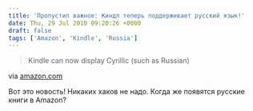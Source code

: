 ```yaml
---
title: 'Пропустил важное: Киндл теперь поддерживает русский язык!'
date: Thu, 29 Jul 2010 09:20:26 +0000
draft: false
tags: ['Amazon', 'Kindle', 'Russia']
---
```


> Kindle can now display Cyrillic (such as Russian)

via [amazon.com](http://www.amazon.com/Kindle-Wireless-Reading-Display-Generation/dp/B003FSUDM4/ref=sa_menu_kdp33)

Вот это новость! Никаких хаков не надо. Когда же появятся русские книги в Amazon?